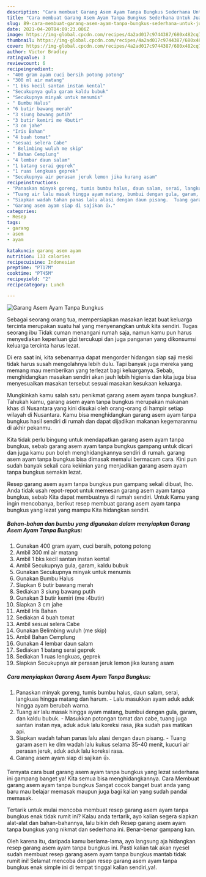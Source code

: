 ```yaml
---
description: "Cara membuat Garang Asem Ayam Tanpa Bungkus Sederhana Untuk Jualan"
title: "Cara membuat Garang Asem Ayam Tanpa Bungkus Sederhana Untuk Jualan"
slug: 89-cara-membuat-garang-asem-ayam-tanpa-bungkus-sederhana-untuk-jualan
date: 2021-04-20T04:09:23.006Z
image: https://img-global.cpcdn.com/recipes/4a2ad017c9744387/680x482cq70/garang-asem-ayam-tanpa-bungkus-foto-resep-utama.jpg
thumbnail: https://img-global.cpcdn.com/recipes/4a2ad017c9744387/680x482cq70/garang-asem-ayam-tanpa-bungkus-foto-resep-utama.jpg
cover: https://img-global.cpcdn.com/recipes/4a2ad017c9744387/680x482cq70/garang-asem-ayam-tanpa-bungkus-foto-resep-utama.jpg
author: Victor Bradley
ratingvalue: 3
reviewcount: 6
recipeingredient:
- "400 gram ayam cuci bersih potong potong"
- "300 ml air matang"
- "1 bks kecil santan instan kental"
- "Secukupnya gula garam kaldu bubuk"
- "Secukupnya minyak untuk menumis"
- " Bumbu Halus"
- "6 butir bawang merah"
- "3 siung bawang putih"
- "3 butir kemiri me 4butir"
- "3 cm jahe"
- "Iris Bahan"
- "4 buah tomat"
- "sesuai selera Cabe"
- " Belimbing wuluh me skip"
- " Bahan Cemplung"
- "4 lembar daun salam"
- "1 batang serai geprek"
- "1 ruas lengkuas geprek"
- "Secukupnya air perasan jeruk lemon jika kurang asam"
recipeinstructions:
- "Panaskan minyak goreng, tumis bumbu halus, daun salam, serai, langkuas hingga matang dan harum.  Lalu masukkan ayam aduk aduk hingga ayam berubah warna."
- "Tuang air lalu masak hingga ayam matang, bumbui dengan gula, garam, dan kaldu bubuk.  Masukkan potongan tomat dan cabe, tuang juga santan instan nya, aduk aduk lalu koreksi rasa, jika sudah pas matikan api."
- "Siapkan wadah tahan panas lalu alasi dengan daun pisang.  Tuang garam asem ke dlm wadah lalu kukus selama 35-40 menit, kucuri air perasan jeruk, aduk aduk lalu koreksi rasa."
- "Garang asem ayam siap di sajikan 👍."
categories:
- Resep
tags:
- garang
- asem
- ayam

katakunci: garang asem ayam 
nutrition: 133 calories
recipecuisine: Indonesian
preptime: "PT17M"
cooktime: "PT45M"
recipeyield: "2"
recipecategory: Lunch

---
```



![Garang Asem Ayam Tanpa Bungkus](https://img-global.cpcdn.com/recipes/4a2ad017c9744387/680x482cq70/garang-asem-ayam-tanpa-bungkus-foto-resep-utama.jpg)

Sebagai seorang orang tua, mempersiapkan masakan lezat buat keluarga tercinta merupakan suatu hal yang menyenangkan untuk kita sendiri. Tugas seorang ibu Tidak cuman menangani rumah saja, namun kamu pun harus menyediakan keperluan gizi tercukupi dan juga panganan yang dikonsumsi keluarga tercinta harus lezat.

Di era  saat ini, kita sebenarnya dapat mengorder hidangan siap saji meski tidak harus susah mengolahnya lebih dulu. Tapi banyak juga mereka yang memang mau memberikan yang terlezat bagi keluarganya. Sebab, menghidangkan masakan sendiri akan jauh lebih higienis dan kita juga bisa menyesuaikan masakan tersebut sesuai masakan kesukaan keluarga. 



Mungkinkah kamu salah satu penikmat garang asem ayam tanpa bungkus?. Tahukah kamu, garang asem ayam tanpa bungkus merupakan makanan khas di Nusantara yang kini disukai oleh orang-orang di hampir setiap wilayah di Nusantara. Kamu bisa menghidangkan garang asem ayam tanpa bungkus hasil sendiri di rumah dan dapat dijadikan makanan kegemaranmu di akhir pekanmu.

Kita tidak perlu bingung untuk mendapatkan garang asem ayam tanpa bungkus, sebab garang asem ayam tanpa bungkus gampang untuk dicari dan juga kamu pun boleh menghidangkannya sendiri di rumah. garang asem ayam tanpa bungkus bisa dimasak memalui bermacam cara. Kini pun sudah banyak sekali cara kekinian yang menjadikan garang asem ayam tanpa bungkus semakin lezat.

Resep garang asem ayam tanpa bungkus pun gampang sekali dibuat, lho. Anda tidak usah repot-repot untuk memesan garang asem ayam tanpa bungkus, sebab Kita dapat membuatnya di rumah sendiri. Untuk Kamu yang ingin mencobanya, berikut resep membuat garang asem ayam tanpa bungkus yang lezat yang mampu Kita hidangkan sendiri.

<!--inarticleads1-->

##### Bahan-bahan dan bumbu yang digunakan dalam menyiapkan Garang Asem Ayam Tanpa Bungkus:

1. Gunakan 400 gram ayam, cuci bersih, potong potong
1. Ambil 300 ml air matang
1. Ambil 1 bks kecil santan instan kental
1. Ambil Secukupnya gula, garam, kaldu bubuk
1. Gunakan Secukupnya minyak untuk menumis
1. Gunakan  Bumbu Halus
1. Siapkan 6 butir bawang merah
1. Sediakan 3 siung bawang putih
1. Gunakan 3 butir kemiri (me :4butir)
1. Siapkan 3 cm jahe
1. Ambil Iris Bahan
1. Sediakan 4 buah tomat
1. Ambil sesuai selera Cabe
1. Gunakan  Belimbing wuluh (me skip)
1. Ambil  Bahan Cemplung
1. Gunakan 4 lembar daun salam
1. Sediakan 1 batang serai geprek
1. Sediakan 1 ruas lengkuas, geprek
1. Siapkan Secukupnya air perasan jeruk lemon jika kurang asam




<!--inarticleads2-->

##### Cara menyiapkan Garang Asem Ayam Tanpa Bungkus:

1. Panaskan minyak goreng, tumis bumbu halus, daun salam, serai, langkuas hingga matang dan harum.  - Lalu masukkan ayam aduk aduk hingga ayam berubah warna.
1. Tuang air lalu masak hingga ayam matang, bumbui dengan gula, garam, dan kaldu bubuk.  - Masukkan potongan tomat dan cabe, tuang juga santan instan nya, aduk aduk lalu koreksi rasa, jika sudah pas matikan api.
1. Siapkan wadah tahan panas lalu alasi dengan daun pisang.  - Tuang garam asem ke dlm wadah lalu kukus selama 35-40 menit, kucuri air perasan jeruk, aduk aduk lalu koreksi rasa.
1. Garang asem ayam siap di sajikan 👍.




Ternyata cara buat garang asem ayam tanpa bungkus yang lezat sederhana ini gampang banget ya! Kita semua bisa menghidangkannya. Cara Membuat garang asem ayam tanpa bungkus Sangat cocok banget buat anda yang baru mau belajar memasak maupun juga bagi kalian yang sudah pandai memasak.

Tertarik untuk mulai mencoba membuat resep garang asem ayam tanpa bungkus enak tidak rumit ini? Kalau anda tertarik, ayo kalian segera siapkan alat-alat dan bahan-bahannya, lalu bikin deh Resep garang asem ayam tanpa bungkus yang nikmat dan sederhana ini. Benar-benar gampang kan. 

Oleh karena itu, daripada kamu berlama-lama, ayo langsung aja hidangkan resep garang asem ayam tanpa bungkus ini. Pasti kalian tak akan nyesel sudah membuat resep garang asem ayam tanpa bungkus mantab tidak rumit ini! Selamat mencoba dengan resep garang asem ayam tanpa bungkus enak simple ini di tempat tinggal kalian sendiri,ya!.

